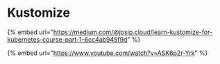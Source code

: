 # Kustomize

{% embed url="https://medium.com/@josip.cloud/learn-kustomize-for-kubernetes-course-part-1-6cc4ab945f9d" %}

{% embed url="https://www.youtube.com/watch?v=ASK6p2r-Yrk" %}
